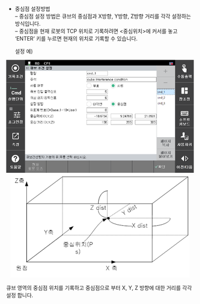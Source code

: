 
* 중심점 설정방법  
–	중심점 설정 방법은 큐브의 중심점과 X방향, Y방향, Z방향 거리를 각각 설정하는 방식입니다.  
–	중심점을 현재 로봇의 TCP 위치로 기록하려면 <중심위치>에 커서를 놓고 ‘ENTER’ 키를 누르면 현재의 위치로 기록할 수 있습니다.  

  설정 예)
<p align="center">
  <img src="../_assets/center_point.png" ></img>
  <img src="../_assets/center_point2.png"> 
</p>

   큐브 영역의 중심점 위치를 기록하고 중심점으로 부터 X, Y, Z 방향에 대한 거리를 각각 설정 합니다. 